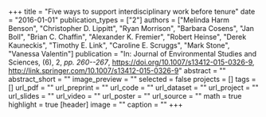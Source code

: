+++
title = "Five ways to support interdisciplinary work before tenure"
date = "2016-01-01"
publication_types = ["2"]
authors = ["Melinda Harm Benson", "Christopher D. Lippitt", "Ryan Morrison", "Barbara Cosens", "Jan Boll", "Brian C. Chaffin", "Alexander K. Fremier", "Robert Heinse", "Derek Kauneckis", "Timothy E. Link", "Caroline E. Scruggs", "Mark Stone", "Vanessa Valentin"]
publication = "In: Journal of Environmental Studies and Sciences, (6), 2, _pp. 260--267_, https://doi.org/10.1007/s13412-015-0326-9, http://link.springer.com/10.1007/s13412-015-0326-9"
abstract = ""
abstract_short = ""
image_preview = ""
selected = false
projects = []
tags = []
url_pdf = ""
url_preprint = ""
url_code = ""
url_dataset = ""
url_project = ""
url_slides = ""
url_video = ""
url_poster = ""
url_source = ""
math = true
highlight = true
[header]
image = ""
caption = ""
+++
